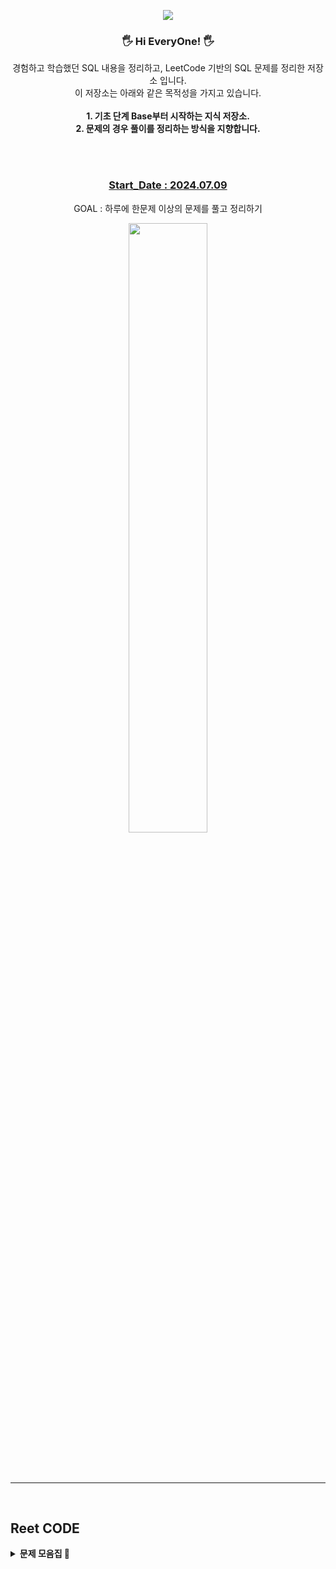 <p align='center'>
    <img src="https://capsule-render.vercel.app/api?type=waving&color=auto&height=300&section=header&text=SQL%20Learn%20Storage&fontSize=90&animation=fadeIn&fontAlignY=38&desc=learning%20and%20Working%20by%20SQL!&descAlignY=51&descAlign=62"/>
</p>

<div align = "center">

### 🖐 Hi EveryOne! 🖐

경험하고 학습했던 SQL 내용을 정리하고, LeetCode 기반의 SQL 문제를 정리한 저장소 입니다.  
이 저장소는 아래와 같은 목적성을 가지고 있습니다.    
<br/>
**1. 기초 단계 Base부터 시작하는 지식 저장소.**  
**2. 문제의 경우 풀이를 정리하는 방식을 지향합니다.**  


<br/> 
<br/>

### <u>Start_Date : 2024.07.09</u>    
GOAL : 하루에 한문제 이상의 문제를 풀고 정리하기 

<img src="https://leetcode.card.workers.dev/nasa1515?theme=wtf&font=&extension=activity" width="50%" />  


<br/>
<br/>
<br/>
<br/>

---

<br/>

<div align = "left">

## Reet CODE

<details>
<summary> <strong>문제 모음집 🔽</strong></summary>
  
<br/>

<ul>
<details>
<summary> <strong>🟩 Q. EASY 🔽 </strong> </summary>
  
  <ul>
  <br/>

  <details>
    <summary> ⚙️ [FUNCTION TYPE] LIST</summary>
    <br/>  

  * [1667. Fix Names in a Table](https://github.com/nasa1515/Learn_SQL_From_Reetcode/blob/main/ReetCode_SQL_Quiz_Summary/Q.%20Function%20Type/EASY/1667.%20Fix%20Names%20in%20a%20Table.md)  
  * [1795. Rearrange Products Table](https://github.com/nasa1515/Learn_SQL_From_Reetcode/blob/main/ReetCode_SQL_Quiz_Summary/Q.%20Function%20Type/EASY/1795.%20Rearrange%20Products%20Table.md)
  
  </details>

  <details>
    <summary> 📁 [CASE WHEN TYPE] LIST</summary>
    <br/>

  * [610. Triangle Judgement](https://github.com/nasa1515/Learn_SQL_From_Reetcode/blob/main/ReetCode_SQL_Quiz_Summary/Q.%20Case%20when%20Type/EASY/610.%20Triangle%20Judgement.md)  
  * [627. Swap Salary](https://github.com/nasa1515/Learn_SQL_From_Reetcode/blob/main/ReetCode_SQL_Quiz_Summary/Q.%20Case%20when%20Type/EASY/627.%20Swap%20Salary.md)   
  * [1179. Reformat Department Table](https://github.com/nasa1515/Learn_SQL_From_Reetcode/blob/main/ReetCode_SQL_Quiz_Summary/Q.%20Case%20when%20Type/EASY/1179.%20Reformat%20Department%20Table.md)   
  * [1873. Calculate Special Bonus](https://github.com/nasa1515/Learn_SQL_From_Reetcode/blob/main/ReetCode_SQL_Quiz_Summary/Q.%20Case%20when%20Type/EASY/1873.%20Calculate%20Special%20Bonus.md)    
  
  </details>


  <details>
    <summary> 🗳️ [GROUP BY TYPE] LIST</summary>
    <br/>

  * [182. Duplicate Emails](https://github.com/nasa1515/Learn_SQL_From_Reetcode/blob/main/ReetCode_SQL_Quiz_Summary/Q.%20Groupby%20Type/EASY/182.%20Duplicate%20Emails.md)  
  * [511. Game Play Analysis I](https://github.com/nasa1515/Learn_SQL_From_Reetcode/blob/main/ReetCode_SQL_Quiz_Summary/Q.%20Groupby%20Type/EASY/511.%20Game%20Play%20Analysis%20I.md)  
  * [586. Customer Placing the Largest Number of Orders](https://github.com/nasa1515/Learn_SQL_From_Reetcode/blob/main/ReetCode_SQL_Quiz_Summary/Q.%20Groupby%20Type/EASY/586.%20Customer%20Placing%20the%20Largest%20Number%20of%20Orders.md)  
  * [596. Classes More Than 5 Students](https://github.com/nasa1515/Learn_SQL_From_Reetcode/blob/main/ReetCode_SQL_Quiz_Summary/Q.%20Groupby%20Type/EASY/596.%20Classes%20More%20Than%205%20Students.md)
  * [619. Biggest Single Number](https://github.com/nasa1515/Learn_SQL_From_Reetcode/blob/main/ReetCode_SQL_Quiz_Summary/Q.%20Groupby%20Type/EASY/619.%20Biggest%20Single%20Number.md)  
  * [1050. Actors and Directors Who Cooperated At Least Three Times](https://github.com/nasa1515/Learn_SQL_From_Reetcode/blob/main/ReetCode_SQL_Quiz_Summary/Q.%20Groupby%20Type/EASY/1050.%20Actors%20and%20Directors%20Who%20Cooperated%20At%20Least%20Three%20Times.md)  
  * [1068. Product Sales Analysis I](https://github.com/nasa1515/Learn_SQL_From_Reetcode/blob/main/ReetCode_SQL_Quiz_Summary/Q.%20Join%20Type/EASY/1068.%20Product%20Sales%20Analysis%20I.md)  
  * [1084. Sales Analysis III](https://github.com/nasa1515/Learn_SQL_From_Reetcode/blob/main/ReetCode_SQL_Quiz_Summary/Q.%20Groupby%20Type/EASY/1084.%20Sales%20Analysis%20III.md)  
  * [1141. User Activity for the Past 30 Days I](https://github.com/nasa1515/Learn_SQL_From_Reetcode/blob/main/ReetCode_SQL_Quiz_Summary/Q.%20Groupby%20Type/EASY/1141.%20User%20Activity%20for%20the%20Past%2030%20Days%20I.md) 
  * [1211. Queries Quality and Percentage](https://github.com/nasa1515/Learn_SQL_From_Reetcode/blob/main/ReetCode_SQL_Quiz_Summary/Q.%20Groupby%20Type/EASY/1211.%20Queries%20Quality%20and%20Percentage.md) 
  * [1484. Group Sold Products By The Date](https://github.com/nasa1515/Learn_SQL_From_Reetcode/blob/main/ReetCode_SQL_Quiz_Summary/Q.%20Groupby%20Type/EASY/1484.%20Group%20Sold%20Products%20By%20The%20Date.md) 
  * [1633. Percentage of Users Attended a Contest](https://github.com/nasa1515/Learn_SQL_From_Reetcode/blob/main/ReetCode_SQL_Quiz_Summary/Q.%20Groupby%20Type/EASY/1633.%20Percentage%20of%20Users%20Attended%20a%20Contest.md) 
  * [1693. Daily Leads and Partners](https://github.com/nasa1515/Learn_SQL_From_Reetcode/blob/main/ReetCode_SQL_Quiz_Summary/Q.%20Groupby%20Type/EASY/1693.%20Daily%20Leads%20and%20Partners.md)  
  * [1729. Find Followers Count](https://github.com/nasa1515/Learn_SQL_From_Reetcode/blob/main/ReetCode_SQL_Quiz_Summary/Q.%20Groupby%20Type/EASY/1729.%20Find%20Followers%20Count.md)  
  * [1741. Find Total Time Spent by Each Employee](https://github.com/nasa1515/Learn_SQL_From_Reetcode/blob/main/ReetCode_SQL_Quiz_Summary/Q.%20Groupby%20Type/EASY/1741.%20Find%20Total%20Time%20Spent%20by%20Each%20Employee.md)  
  * [2356. Number of Unique Subjects Taught by Each Teacher](https://github.com/nasa1515/Learn_SQL_From_Reetcode/blob/main/ReetCode_SQL_Quiz_Summary/Q.%20Groupby%20Type/EASY/2356.%20Number%20of%20Unique%20Subjects%20Taught%20by%20Each%20Teacher.md)

  </details>

  <details>
    <summary> 🔍 [WHERE TYPE] LIST</summary>
    <br/>

  * [196. Delete Duplicate Emails](https://github.com/nasa1515/Learn_SQL_From_Reetcode/blob/main/ReetCode_SQL_Quiz_Summary/Q.%20Where%20Type/EASY/196.%20Delete%20Duplicate%20Emails.md)  
  * [584. Find Customer Referee](https://github.com/nasa1515/Learn_SQL_From_Reetcode/blob/main/ReetCode_SQL_Quiz_Summary/Q.%20Where%20Type/EASY/584.%20Find%20Customer%20Referee.md)  
  * [595. Big Countries](https://github.com/nasa1515/Learn_SQL_From_Reetcode/blob/main/ReetCode_SQL_Quiz_Summary/Q.%20Where%20Type/EASY/595.%20Big%20Countries.md)  
  * [620. Not Boring Movies](https://github.com/nasa1515/Learn_SQL_From_Reetcode/blob/main/ReetCode_SQL_Quiz_Summary/Q.%20Where%20Type/EASY/620.%20Not%20Boring%20Movies.md)  
  * [1148. Article Views I](https://github.com/nasa1515/Learn_SQL_From_Reetcode/blob/main/ReetCode_SQL_Quiz_Summary/Q.%20Where%20Type/EASY/1148.%20Article%20Views%20I.md)  
  * [1683. Invalid Tweets](https://github.com/nasa1515/Learn_SQL_From_Reetcode/blob/main/ReetCode_SQL_Quiz_Summary/Q.%20Where%20Type/EASY/1683.%20Invalid%20Tweets.md)  
  * [1890. The Latest Login in 2020](https://github.com/nasa1515/Learn_SQL_From_Reetcode/blob/main/ReetCode_SQL_Quiz_Summary/Q.%20Where%20Type/EASY/1890.%20The%20Latest%20Login%20in%202020.md)

  </details>

  <details>
    <summary> ✂️ [JOIN TYPE] LIST</summary>
    <br/>

  * [175. Combine Two Tables](https://github.com/nasa1515/Learn_SQL_From_Reetcode/blob/main/ReetCode_SQL_Quiz_Summary/Q.%20Join%20Type/EASY/175.%20Combine%20Two%20Tables.md)  
  * [181. Employees Earning More Than Their Managers](https://github.com/nasa1515/Learn_SQL_From_Reetcode/blob/main/ReetCode_SQL_Quiz_Summary/Q.%20Join%20Type/EASY/181.%20Employees%20Earning%20More%20Than%20Their%20Managers.md)  
  * [183. Customers Who Never Order](https://github.com/nasa1515/Learn_SQL_From_Reetcode/blob/main/ReetCode_SQL_Quiz_Summary/Q.%20Join%20Type/EASY/183.%20Customers%20Who%20Never%20Order.md)  
  * [197. Rising Temperature](https://github.com/nasa1515/Learn_SQL_From_Reetcode/blob/main/ReetCode_SQL_Quiz_Summary/Q.%20Join%20Type/EASY/197.%20Rising%20Temperature.md)  
  * [577. Employee Bonus](https://github.com/nasa1515/Learn_SQL_From_Reetcode/blob/main/ReetCode_SQL_Quiz_Summary/Q.%20Join%20Type/EASY/577.%20Employee%20Bonus.md)  
  * [580. Count Student Number in Departments](https://github.com/nasa1515/Learn_SQL_From_Reetcode/blob/main/ReetCode_SQL_Quiz_Summary/Q.%20Join%20Type/MEDIUM/580.%20Count%20Student%20Number%20in%20Departments.md)    
  * [607. Sales Person](https://github.com/nasa1515/Learn_SQL_From_Reetcode/blob/main/ReetCode_SQL_Quiz_Summary/Q.%20Join%20Type/EASY/607.%20Sales%20Person.md)  
  * [1075. Project Employees I](https://github.com/nasa1515/Learn_SQL_From_Reetcode/blob/main/ReetCode_SQL_Quiz_Summary/Q.%20Join%20Type/EASY/1075.%20Project%20Employees%20I.md)  
  * [1251. Average Selling Price](https://github.com/nasa1515/Learn_SQL_From_Reetcode/blob/main/ReetCode_SQL_Quiz_Summary/Q.%20Join%20Type/EASY/1251.%20Average%20Selling%20Price.md) 
  * [1280. Students and Examinations](https://github.com/nasa1515/Learn_SQL_From_Reetcode/blob/main/ReetCode_SQL_Quiz_Summary/Q.%20Join%20Type/EASY/1280.%20Students%20and%20Examinations.md) 
  * [1327. List the Products Ordered in a Period](https://github.com/nasa1515/Learn_SQL_From_Reetcode/blob/main/ReetCode_SQL_Quiz_Summary/Q.%20Join%20Type/EASY/1327.%20List%20the%20Products%20Ordered%20in%20a%20Period.md) 
  * [1378. Replace Employee ID With The Unique Identifier](https://github.com/nasa1515/Learn_SQL_From_Reetcode/blob/main/ReetCode_SQL_Quiz_Summary/Q.%20Join%20Type/EASY/1378.%20Replace%20Employee%20ID%20With%20The%20Unique%20Identifier.md) 
  * [1407. Top Travellers](https://github.com/nasa1515/Learn_SQL_From_Reetcode/blob/main/ReetCode_SQL_Quiz_Summary/Q.%20Join%20Type/EASY/1407.%20Top%20Travellers.md) 
  * [1581. Customer Who Visited but Did Not Make Any Transactions](https://github.com/nasa1515/Learn_SQL_From_Reetcode/blob/main/ReetCode_SQL_Quiz_Summary/Q.%20Join%20Type/EASY/1581.%20Customer%20Who%20Visited%20but%20Did%20Not%20Make%20Any%20Transactions.md) 
  * [1587. Bank Account Summary II](https://github.com/nasa1515/Learn_SQL_From_Reetcode/blob/main/ReetCode_SQL_Quiz_Summary/Q.%20Join%20Type/EASY/1587.%20Bank%20Account%20Summary%20II.md) 
  * [1661. Average Time of Process per Machine](https://github.com/nasa1515/Learn_SQL_From_Reetcode/blob/main/ReetCode_SQL_Quiz_Summary/Q.%20Join%20Type/EASY/1661.%20Average%20Time%20of%20Process%20per%20Machine.md) 
  * [1731. The Number of Employees Which Report to Each Employee](https://github.com/nasa1515/Learn_SQL_From_Reetcode/blob/main/ReetCode_SQL_Quiz_Summary/Q.%20Join%20Type/EASY/1731.%20The%20Number%20of%20Employees%20Which%20Report%20to%20Each%20Employee.md)
  </details>

  <details>
    <summary> ✏️ [REGEXP TYPE] LIST</summary>
    <br/>

  * [1517. Find Users With Valid E-Mails](https://github.com/nasa1515/Learn_SQL_From_Reetcode/blob/main/ReetCode_SQL_Quiz_Summary/Q.%20REGEXP%20Type/EASY/1517.%20Find%20Users%20With%20Valid%20E-Mails.md)  
  * [1527. Patients With a Condition](https://github.com/nasa1515/Learn_SQL_From_Reetcode/blob/main/ReetCode_SQL_Quiz_Summary/Q.%20REGEXP%20Type/EASY/1527.%20Patients%20With%20a%20Condition.md)  

  </details>


  <details>
    <summary> 🔏 [SUBQUERY TYPE] LIST</summary>
    <br/>

  * [1789. Primary Department for Each Employee](https://github.com/nasa1515/Learn_SQL_From_Reetcode/blob/main/ReetCode_SQL_Quiz_Summary/Q.%20SubQuery%20Type/EASY/1789.%20Primary%20Department%20for%20Each%20Employee.md)  
  * [1965. Employees With Missing Information](https://github.com/nasa1515/Learn_SQL_From_Reetcode/blob/main/ReetCode_SQL_Quiz_Summary/Q.%20SubQuery%20Type/EASY/1965.%20Employees%20With%20Missing%20Information.md)  
  * [1978. Employees Whose Manager Left the Company](https://github.com/nasa1515/Learn_SQL_From_Reetcode/blob/main/ReetCode_SQL_Quiz_Summary/Q.%20SubQuery%20Type/EASY/1978.%20Employees%20Whose%20Manager%20Left%20the%20Company.md)
  </details>

</details>

<br/>

<details>
<summary> <strong> 🟧 Q. MEDIUM 🔽 </strong> </summary>
<br/>


  <ul>
  <details>
    <summary> ⚙️ [FUNCTION TYPE] LIST</summary>
    <br/>

  * [178. Rank Scores](https://github.com/nasa1515/Learn_SQL_From_Reetcode/blob/main/ReetCode_SQL_Quiz_Summary/Q.%20Function%20Type/MEDIUM/178.%20Rank%20Scores.md)  
  * [180. Consecutive Numbers](https://github.com/nasa1515/Learn_SQL_From_Reetcode/blob/main/ReetCode_SQL_Quiz_Summary/Q.%20Function%20Type/MEDIUM/180.%20Consecutive%20Numbers.md)
  * [184. Department Highest Salary](https://github.com/nasa1515/Learn_SQL_From_Reetcode/blob/main/ReetCode_SQL_Quiz_Summary/Q.%20Function%20Type/MEDIUM/184.%20Department%20Highest%20Salary.md)  
  * [534. Game Play Analysis III](https://github.com/nasa1515/Learn_SQL_From_Reetcode/blob/main/ReetCode_SQL_Quiz_Summary/Q.%20Function%20Type/MEDIUM/534.%20Game%20Play%20Analysis%20III.md)  
  * [626. Exchange Seats](https://github.com/nasa1515/Learn_SQL_From_Reetcode/blob/main/ReetCode_SQL_Quiz_Summary/Q.%20Function%20Type/MEDIUM/626.%20Exchange%20Seats.md)  
  * [1077. Project Employees III](https://github.com/nasa1515/Learn_SQL_From_Reetcode/blob/main/ReetCode_SQL_Quiz_Summary/Q.%20Function%20Type/MEDIUM/1077.%20Project%20Employees%20III.md)  
  * [1126. Active Businesses](https://github.com/nasa1515/Learn_SQL_From_Reetcode/blob/main/ReetCode_SQL_Quiz_Summary/Q.%20Function%20Type/MEDIUM/1126.%20Active%20Businesses.md)  
  * [1112. Highest Grade For Each Student](https://github.com/nasa1515/Learn_SQL_From_Reetcode/blob/main/ReetCode_SQL_Quiz_Summary/Q.%20Function%20Type/MEDIUM/1112.%20Highest%20Grade%20For%20Each%20Student.md)   
  * [1308. Running Total for Different Genders](https://github.com/nasa1515/Learn_SQL_From_Reetcode/blob/main/ReetCode_SQL_Quiz_Summary/Q.%20Function%20Type/MEDIUM/1308.%20Running%20Total%20for%20Different%20Genders.md)  
  * [1321. Restaurant Growth](https://github.com/nasa1515/Learn_SQL_From_Reetcode/blob/main/ReetCode_SQL_Quiz_Summary/Q.%20Function%20Type/MEDIUM/1321.%20Restaurant%20Growth.md)  
  * [1341. Movie Rating](https://github.com/nasa1515/Learn_SQL_From_Reetcode/blob/main/ReetCode_SQL_Quiz_Summary/Q.%20Function%20Type/MEDIUM/1341.%20Movie%20Rating.md)  
  * [1445. Apples & Oranges](https://github.com/nasa1515/Learn_SQL_From_Reetcode/blob/main/ReetCode_SQL_Quiz_Summary/Q.%20Function%20Type/MEDIUM/1445.%20Apples%20%26%20Oranges.md)     
  * [ + ('Gap & Islands') 1454. Active Users](https://github.com/nasa1515/Learn_SQL_From_Reetcode/blob/main/ReetCode_SQL_Quiz_Summary/Q.%20Function%20Type/MEDIUM/1454.%20Active%20Users.md)    
  * [1468. Calculate Salaries](https://github.com/nasa1515/Learn_SQL_From_Reetcode/blob/main/ReetCode_SQL_Quiz_Summary/Q.%20Function%20Type/MEDIUM/1468.%20Calculate%20Salaries.md)    
  * [1532. The Most Recent Three Orders](https://github.com/nasa1515/Learn_SQL_From_Reetcode/blob/main/ReetCode_SQL_Quiz_Summary/Q.%20Function%20Type/MEDIUM/1532.%20The%20Most%20Recent%20Three%20Orders.md)  
  * [1549. The Most Recent Orders for Each Product](https://github.com/nasa1515/Learn_SQL_From_Reetcode/blob/main/ReetCode_SQL_Quiz_Summary/Q.%20Function%20Type/MEDIUM/1549.%20The%20Most%20Recent%20Orders%20for%20Each%20Product.md)  
  * [1596. The Most Frequently Ordered Products for Each Customer](https://github.com/nasa1515/Learn_SQL_From_Reetcode/blob/main/ReetCode_SQL_Quiz_Summary/Q.%20Function%20Type/MEDIUM/1596.%20The%20Most%20Frequently%20Ordered%20Products%20for%20Each%20Customer.md)  
  * [ + ('Recursive') 1613. Find the Missing IDs](https://github.com/nasa1515/Learn_SQL_From_Reetcode/blob/main/ReetCode_SQL_Quiz_Summary/Q.%20Function%20Type/MEDIUM/1613.%20Find%20the%20Missing%20IDs.md)  
  * [1699. Number of Calls Between Two Persons](https://github.com/nasa1515/Learn_SQL_From_Reetcode/blob/main/ReetCode_SQL_Quiz_Summary/Q.%20Function%20Type/MEDIUM/1699.%20Number%20of%20Calls%20Between%20Two%20Persons.md)  
  * [1709. Biggest Window Between Visits](https://github.com/nasa1515/Learn_SQL_From_Reetcode/blob/main/ReetCode_SQL_Quiz_Summary/Q.%20Function%20Type/MEDIUM/1709.%20Biggest%20Window%20Between%20Visits.md)  
  * [1715. Count Apples and Oranges](https://github.com/nasa1515/Learn_SQL_From_Reetcode/blob/main/ReetCode_SQL_Quiz_Summary/Q.%20Function%20Type/MEDIUM/1715.%20Count%20Apples%20and%20Oranges.md)  
  * [1831. Maximum Transaction Each Day](https://github.com/nasa1515/Learn_SQL_From_Reetcode/blob/main/ReetCode_SQL_Quiz_Summary/Q.%20Function%20Type/MEDIUM/1831.%20Maximum%20Transaction%20Each%20Day.md)  
  * [1867. Orders With Maximum Quantity Above Average](https://github.com/nasa1515/Learn_SQL_From_Reetcode/blob/main/ReetCode_SQL_Quiz_Summary/Q.%20Function%20Type/MEDIUM/1867.%20Orders%20With%20Maximum%20Quantity%20Above%20Average.md)    
  * [1875. Group Employees of the Same Salary](https://github.com/nasa1515/Learn_SQL_From_Reetcode/blob/main/ReetCode_SQL_Quiz_Summary/Q.%20Function%20Type/MEDIUM/1875.%20Group%20Employees%20of%20the%20Same%20Salary.md)  
  * [1934. Confirmation Rate](https://github.com/nasa1515/Learn_SQL_From_Reetcode/blob/main/ReetCode_SQL_Quiz_Summary/Q.%20Function%20Type/MEDIUM/1934.%20Confirmation%20Rate.md)   
  * [2066. Account Balance](https://github.com/nasa1515/Learn_SQL_From_Reetcode/blob/main/ReetCode_SQL_Quiz_Summary/Q.%20Function%20Type/MEDIUM/2066.%20Account%20Balance.md)  
  * [3140. Consecutive Available Seats II](https://github.com/nasa1515/Learn_SQL_From_Reetcode/blob/main/ReetCode_SQL_Quiz_Summary/Q.%20Function%20Type/MEDIUM/3140.%20Consecutive%20Available%20Seats%20II.md)
  
  </details>


  <details>
    <summary> 📁 [CASE WHEN TYPE] LIST</summary>
    <br/>

  * [608. Tree Node](https://github.com/nasa1515/Learn_SQL_From_Reetcode/blob/main/ReetCode_SQL_Quiz_Summary/Q.%20Case%20when%20Type/MEDIUM/608.%20Tree%20Node.md)    
  * [1440. Evaluate Boolean Expression](https://github.com/nasa1515/Learn_SQL_From_Reetcode/blob/main/ReetCode_SQL_Quiz_Summary/Q.%20Case%20when%20Type/MEDIUM/1440.%20Evaluate%20Boolean%20Expression.md)  
  * [1555. Bank Account Summary](https://github.com/nasa1515/Learn_SQL_From_Reetcode/blob/main/ReetCode_SQL_Quiz_Summary/Q.%20Case%20when%20Type/MEDIUM/1555.%20Bank%20Account%20Summary.md)  
  * [1907. Count Salary Categories](https://github.com/nasa1515/Learn_SQL_From_Reetcode/blob/main/ReetCode_SQL_Quiz_Summary/Q.%20Case%20when%20Type/MEDIUM/1907.%20Count%20Salary%20Categories.md)  
  * [3220. Odd and Even Transactions](https://github.com/nasa1515/Learn_SQL_From_Reetcode/blob/main/ReetCode_SQL_Quiz_Summary/Q.%20Case%20when%20Type/MEDIUM/3220.%20Odd%20and%20Even%20Transactions.md)  
  * [3252. Premier League Table Ranking II](https://github.com/nasa1515/Learn_SQL_From_Reetcode/blob/main/ReetCode_SQL_Quiz_Summary/Q.%20Case%20when%20Type/MEDIUM/3252.%20Premier%20League%20Table%20Ranking%20II.md)
  
  </details>

  <details>
    <summary> 🗳️ [GROUP BY TYPE] LIST</summary>
    <br/>

  * [578. Get Highest Answer Rate Question](https://github.com/nasa1515/Learn_SQL_From_Reetcode/blob/main/ReetCode_SQL_Quiz_Summary/Q.%20Groupby%20Type/MEDIUM/578.%20Get%20Highest%20Answer%20Rate%20Question.md)  
  * [1107. New Users Daily Count](https://github.com/nasa1515/Learn_SQL_From_Reetcode/blob/main/ReetCode_SQL_Quiz_Summary/Q.%20Groupby%20Type/MEDIUM/1107.%20New%20Users%20Daily%20Count.md)  
  * [1045. Customers Who Bought All Products](https://github.com/nasa1515/Learn_SQL_From_Reetcode/blob/main/ReetCode_SQL_Quiz_Summary/Q.%20Groupby%20Type/MEDIUM/1045.%20Customers%20Who%20Bought%20All%20Products.md)  
  * [1149. Article Views II](https://github.com/nasa1515/Learn_SQL_From_Reetcode/blob/main/ReetCode_SQL_Quiz_Summary/Q.%20Groupby%20Type/MEDIUM/1149.%20Article%20Views%20II.md)
  * [1193. Monthly Transactions I](https://github.com/nasa1515/Learn_SQL_From_Reetcode/blob/main/ReetCode_SQL_Quiz_Summary/Q.%20Groupby%20Type/MEDIUM/1193.%20Monthly%20Transactions%20I.md)  
  * [1285. Find the Start and End Number of Continuous Ranges](https://github.com/nasa1515/Learn_SQL_From_Reetcode/blob/main/ReetCode_SQL_Quiz_Summary/Q.%20Groupby%20Type/MEDIUM/1285.%20Find%20the%20Start%20and%20End%20Number%20of%20Continuous%20Ranges.md)    
  * [1398. Customers Who Bought Products A and B but Not C](https://github.com/nasa1515/Learn_SQL_From_Reetcode/blob/main/ReetCode_SQL_Quiz_Summary/Q.%20Groupby%20Type/MEDIUM/1398.%20Customers%20Who%20Bought%20Products%20A%20and%20B%20but%20Not%20C.md)  
  * [1811. Find Interview Candidates](https://github.com/nasa1515/Learn_SQL_From_Reetcode/blob/main/ReetCode_SQL_Quiz_Summary/Q.%20Groupby%20Type/MEDIUM/1811.%20Find%20Interview%20Candidates.md)   

  </details>

  <details>
    <summary> 🔍 [WHERE TYPE] LIST</summary>
    <br/>

  * [176. Second Highest Salary](https://github.com/nasa1515/Learn_SQL_From_Reetcode/blob/main/ReetCode_SQL_Quiz_Summary/Q.%20Where%20Type/MEDIUM/176.%20Second%20Highest%20Salary.md)  
  * [550. Game Play Analysis IV](https://github.com/nasa1515/Learn_SQL_From_Reetcode/blob/main/ReetCode_SQL_Quiz_Summary/Q.%20Where%20Type/MEDIUM/550.%20Game%20Play%20Analysis%20IV.md)  
  * [614. Second Degree Follower](https://github.com/nasa1515/Learn_SQL_From_Reetcode/blob/main/ReetCode_SQL_Quiz_Summary/Q.%20Where%20Type/MEDIUM/614.%20Second%20Degree%20Follower.md)
  * [1174. Immediate Food Delivery II](https://github.com/nasa1515/Learn_SQL_From_Reetcode/blob/main/ReetCode_SQL_Quiz_Summary/Q.%20Where%20Type/MEDIUM/1174.%20Immediate%20Food%20Delivery%20II.md)  
  * [1355. Activity Participants](https://github.com/nasa1515/Learn_SQL_From_Reetcode/blob/main/ReetCode_SQL_Quiz_Summary/Q.%20Where%20Type/MEDIUM/1355.%20Activity%20Participants.md)  
  
  </details>

  <details>
    <summary> ✂️ [JOIN TYPE] LIST</summary>
    <br/>

  * [570. Managers with at Least 5 Direct Reports](https://github.com/nasa1515/Learn_SQL_From_Reetcode/blob/main/ReetCode_SQL_Quiz_Summary/Q.%20Join%20Type/MEDIUM/570.%20Managers%20with%20at%20Least%205%20Direct%20Reports.md)  
  * [574. Winning Candidate](https://github.com/nasa1515/Learn_SQL_From_Reetcode/blob/main/ReetCode_SQL_Quiz_Summary/Q.%20Join%20Type/MEDIUM/574.%20Winning%20Candidate.md)  
  * [1132. Reported Posts II](https://github.com/nasa1515/Learn_SQL_From_Reetcode/blob/main/ReetCode_SQL_Quiz_Summary/Q.%20Join%20Type/MEDIUM/1132.%20Reported%20Posts%20II.md)
  * [1158. Market Analysis I](https://github.com/nasa1515/Learn_SQL_From_Reetcode/blob/main/ReetCode_SQL_Quiz_Summary/Q.%20Join%20Type/MEDIUM/1158.%20Market%20Analysis%20I.md)  
  * [1212. Team Scores in Football Tournament](https://github.com/nasa1515/Learn_SQL_From_Reetcode/blob/main/ReetCode_SQL_Quiz_Summary/Q.%20Join%20Type/MEDIUM/1212.%20Team%20Scores%20in%20Football%20Tournament.md)  
  * [1270. All People Report to the Given Manager](https://github.com/nasa1515/Learn_SQL_From_Reetcode/blob/main/ReetCode_SQL_Quiz_Summary/Q.%20Join%20Type/MEDIUM/1270.%20All%20People%20Report%20to%20the%20Given%20Manager.md)  
  * [1364. Number of Trusted Contacts of a Customer](https://github.com/nasa1515/Learn_SQL_From_Reetcode/blob/main/ReetCode_SQL_Quiz_Summary/Q.%20Join%20Type/MEDIUM/1364.%20Number%20of%20Trusted%20Contacts%20of%20a%20Customer.md)  
  * [1393. Capital Gain-Loss](https://github.com/nasa1515/Learn_SQL_From_Reetcode/blob/main/ReetCode_SQL_Quiz_Summary/Q.%20Join%20Type/MEDIUM/1393.%20Capital%20Gain-Loss.md)   
  * [1501. Countries You Can Safely Invest In](https://github.com/nasa1515/Learn_SQL_From_Reetcode/blob/main/ReetCode_SQL_Quiz_Summary/Q.%20Join%20Type/MEDIUM/1501.%20Countries%20You%20Can%20Safely%20Invest%20In.md)  
  * [1747. Leetflex Banned Accounts](https://github.com/nasa1515/Learn_SQL_From_Reetcode/blob/main/ReetCode_SQL_Quiz_Summary/Q.%20Join%20Type/MEDIUM/1747.%20Leetflex%20Banned%20Accounts.md)  
  * [1783. Grand Slam Titles](https://github.com/nasa1515/Learn_SQL_From_Reetcode/blob/main/ReetCode_SQL_Quiz_Summary/Q.%20Join%20Type/MEDIUM/1783.%20Grand%20Slam%20Titles.md)    
  * [3262. Find Overlapping Shifts](https://github.com/nasa1515/Learn_SQL_From_Reetcode/blob/main/ReetCode_SQL_Quiz_Summary/Q.%20Join%20Type/MEDIUM/3262.%20Find%20Overlapping%20Shifts.md)  

  </details>

  <details>
    <summary> 🔏 [SUBQUERY TYPE] LIST</summary
  </details>>
    <br/>

  * [585. Investments in 2016](https://github.com/nasa1515/Learn_SQL_From_Reetcode/blob/main/ReetCode_SQL_Quiz_Summary/Q.%20SubQuery%20Type/MEDIUM/585.%20Investments%20in%202016.md)  
  * [1070. Product Sales Analysis III](https://github.com/nasa1515/Learn_SQL_From_Reetcode/blob/main/ReetCode_SQL_Quiz_Summary/Q.%20SubQuery%20Type/MEDIUM/1070.%20Product%20Sales%20Analysis%20III.md)
  * [1098. Unpopular Books](https://github.com/nasa1515/Learn_SQL_From_Reetcode/blob/main/ReetCode_SQL_Quiz_Summary/Q.%20SubQuery%20Type/MEDIUM/1098.%20Unpopular%20Books.md)  


  <details>
    <summary> ➕ [CTE TYPE] LIST</summary>
    <br/>

  * [602. Friend Requests II: Who Has the Most Friends](https://github.com/nasa1515/Learn_SQL_From_Reetcode/blob/main/ReetCode_SQL_Quiz_Summary/Q.%20CTE%20Type/MEDIUM/602.%20Friend%20Requests%20II%3A%20Who%20Has%20the%20Most%20Friends.md)   
  * [1164. Product Price at a Given Date](https://github.com/nasa1515/Learn_SQL_From_Reetcode/blob/main/ReetCode_SQL_Quiz_Summary/Q.%20CTE%20Type/MEDIUM/1164.%20Product%20Price%20at%20a%20Given%20Date.md)
  * [1204. Last Person to Fit in the Bus](https://github.com/nasa1515/Learn_SQL_From_Reetcode/blob/main/ReetCode_SQL_Quiz_Summary/Q.%20CTE%20Type/MEDIUM/1204.%20Last%20Person%20to%20Fit%20in%20the%20Bus.md)
  * [1205. Monthly Transactions II](https://github.com/nasa1515/Learn_SQL_From_Reetcode/blob/main/ReetCode_SQL_Quiz_Summary/Q.%20CTE%20Type/MEDIUM/1205.%20Monthly%20Transactions%20II.md)  
  * [1264. Page Recommendations](https://github.com/nasa1515/Learn_SQL_From_Reetcode/blob/main/ReetCode_SQL_Quiz_Summary/Q.%20CTE%20Type/MEDIUM/1264.%20Page%20Recommendations.md)  
  * [2988. Manager of the Largest Department](https://github.com/nasa1515/Learn_SQL_From_Reetcode/blob/main/ReetCode_SQL_Quiz_Summary/Q.%20CTE%20Type/MEDIUM/2988.%20Manager%20of%20the%20Largest%20Department.mD)  

  </details>

</details>
</details>

<br/>

<details>
<summary>   <strong>🟥 Q. HARD 🔽 </strong> </summary>
<br/>

  <ul>
  <details>
    <summary> ⚙️ [FUNCTION TYPE] LIST</summary>  
    <br/>

  * [185. Department Top Three Salaries](https://github.com/nasa1515/Learn_SQL_From_Reetcode/blob/main/ReetCode_SQL_Quiz_Summary/Q.%20Function%20Type/HARD/185.%20Department%20Top%20Three%20Salaries.md)  
  * [ + ('연속성 집계') 225. Report Contiguous Dates](https://github.com/nasa1515/Learn_SQL_From_Reetcode/blob/main/ReetCode_SQL_Quiz_Summary/Q.%20Function%20Type/HARD/1225.%20Report%20Contiguous%20Dates.md)  
  * [569. Median Employee Salary](https://github.com/nasa1515/Learn_SQL_From_Reetcode/blob/main/ReetCode_SQL_Quiz_Summary/Q.%20Function%20Type/HARD/569.%20Median%20Employee%20Salary.md)   
  * [601. Human Traffic of Stadium](https://github.com/nasa1515/Learn_SQL_From_Reetcode/blob/main/ReetCode_SQL_Quiz_Summary/Q.%20Function%20Type/HARD/601.%20Human%20Traffic%20of%20Stadium.md)   
  * [615. Average Salary: Departments VS Company](https://github.com/nasa1515/Learn_SQL_From_Reetcode/blob/main/ReetCode_SQL_Quiz_Summary/Q.%20Function%20Type/HARD/615.%20Average%20Salary%3A%20Departments%20VS%20Company.md)
  * [ + ('PIVOT')  618. Students Report By Geography](https://github.com/nasa1515/Learn_SQL_From_Reetcode/blob/main/ReetCode_SQL_Quiz_Summary/Q.%20Function%20Type/HARD/618.%20Students%20Report%20By%20Geography.md)  
  * [1097. Game Play Analysis V](https://github.com/nasa1515/Learn_SQL_From_Reetcode/blob/main/ReetCode_SQL_Quiz_Summary/Q.%20Function%20Type/HARD/1097.%20Game%20Play%20Analysis%20V.md)   
  * [1159. Market Analysis II](https://github.com/nasa1515/Learn_SQL_From_Reetcode/blob/main/ReetCode_SQL_Quiz_Summary/Q.%20Function%20Type/HARD/1159.%20Market%20Analysis%20II.md)   
  * [ + ('RANK 응용')  1194. Tournament Winners](https://github.com/nasa1515/Learn_SQL_From_Reetcode/blob/main/ReetCode_SQL_Quiz_Summary/Q.%20Function%20Type/HARD/1194.%20Tournament%20Winners.md)   
  * [1369. Get the Second Most Recent Activity](https://github.com/nasa1515/Learn_SQL_From_Reetcode/blob/main/ReetCode_SQL_Quiz_Summary/Q.%20Function%20Type/HARD/1369.%20Get%20the%20Second%20Most%20Recent%20Activity.md)
  * [ + ('재귀') 1384. Total Sales Amount by Year](https://github.com/nasa1515/Learn_SQL_From_Reetcode/blob/main/ReetCode_SQL_Quiz_Summary/Q.%20Function%20Type/HARD/1384.%20Total%20Sales%20Amount%20by%20Year.md)  
  * [3214. Year on Year Growth Rate](https://github.com/nasa1515/Learn_SQL_From_Reetcode/blob/main/ReetCode_SQL_Quiz_Summary/Q.%20Function%20Type/HARD/3214.%20Year%20on%20Year%20Growth%20Rate.md)

  </details>

  <details>
    <summary> 🔍 [WHERE TYPE] LIST</summary>
    <br/>
    
  * [262. Trips and Users](https://github.com/nasa1515/Learn_SQL_From_Reetcode/blob/main/ReetCode_SQL_Quiz_Summary/Q.%20Where%20Type/HARD/262.%20Trips%20and%20Users.md)  

  </details>


  <details>
    <summary> ✂️ [JOIN TYPE] LIST</summary>
    <br/>

  * [570. Managers with at Least 5 Direct Reports](https://github.com/nasa1515/Learn_SQL_From_Reetcode/blob/main/ReetCode_SQL_Quiz_Summary/Q.%20Join%20Type/HARD/1127.%20User%20Purchase%20Platform.md)   

  </details>

</details>
</details>
</details>